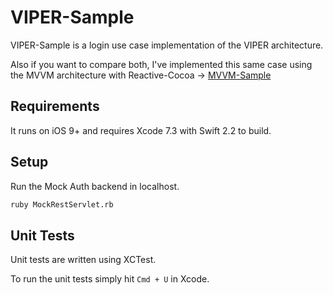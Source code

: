 VIPER-Sample
===========

VIPER-Sample is a login use case implementation of the VIPER architecture.

Also if you want to compare both, I've implemented this same case using the MVVM architecture with Reactive-Cocoa -> [MVVM-Sample][mvvm-sample]

[mvvm-sample]: https://github.com/juanip027/MVVM-Sample


Requirements
------------

It runs on iOS 9+ and requires Xcode 7.3 with Swift 2.2 to build.

Setup
-----

Run the Mock Auth backend in localhost.
```bash
ruby MockRestServlet.rb
```

Unit Tests
----------

Unit tests are written using XCTest. 

To run the unit tests simply hit `Cmd + U` in Xcode. 

